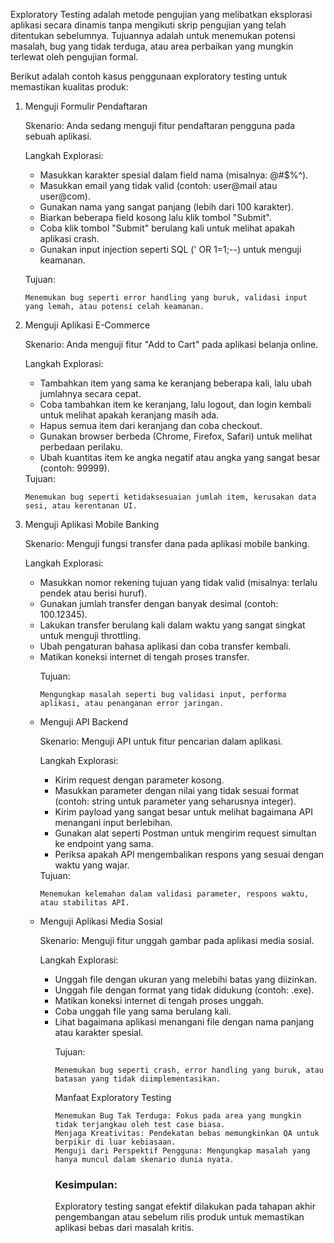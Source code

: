 Exploratory Testing adalah metode pengujian yang melibatkan eksplorasi aplikasi secara dinamis tanpa mengikuti skrip pengujian yang telah ditentukan sebelumnya. Tujuannya adalah untuk menemukan potensi masalah, bug yang tidak terduga, atau area perbaikan yang mungkin terlewat oleh pengujian formal.

Berikut adalah contoh kasus penggunaan exploratory testing untuk memastikan kualitas produk:
<ol><li>Menguji Formulir Pendaftaran</li>

Skenario: Anda sedang menguji fitur pendaftaran pengguna pada sebuah aplikasi.

Langkah Explorasi:
    <ul>
    <li>Masukkan karakter spesial dalam field nama (misalnya: @#$%^).</li>
    <li>Masukkan email yang tidak valid (contoh: user@mail atau user@com).</li>
    <li>Gunakan nama yang sangat panjang (lebih dari 100 karakter).</li>
    <li>Biarkan beberapa field kosong lalu klik tombol "Submit".</li>
    <li>Coba klik tombol "Submit" berulang kali untuk melihat apakah aplikasi crash.</li>
    <li>Gunakan input injection seperti SQL (' OR 1=1;--) untuk menguji keamanan.</li>
    </ul>

Tujuan:

    Menemukan bug seperti error handling yang buruk, validasi input yang lemah, atau potensi celah keamanan.

<li>Menguji Aplikasi E-Commerce</li>

Skenario: Anda menguji fitur "Add to Cart" pada aplikasi belanja online.

Langkah Explorasi:
    <ul>
        <li>Tambahkan item yang sama ke keranjang beberapa kali, lalu ubah jumlahnya secara cepat.</li>
        <li>Coba tambahkan item ke keranjang, lalu logout, dan login kembali untuk melihat apakah keranjang masih ada.</li>
        <li>Hapus semua item dari keranjang dan coba checkout.</li>
        <li>Gunakan browser berbeda (Chrome, Firefox, Safari) untuk melihat perbedaan perilaku.</li>
        <li>Ubah kuantitas item ke angka negatif atau angka yang sangat besar (contoh: 99999).</li>
    </ul>
Tujuan:

    Menemukan bug seperti ketidaksesuaian jumlah item, kerusakan data sesi, atau kerentanan UI.

<li>Menguji Aplikasi Mobile Banking</li>

Skenario: Menguji fungsi transfer dana pada aplikasi mobile banking.

Langkah Explorasi:
    <ul>
        <li>Masukkan nomor rekening tujuan yang tidak valid (misalnya: terlalu pendek atau berisi huruf).</li>
        <li>Gunakan jumlah transfer dengan banyak desimal (contoh: 100.12345).</li>
        <li>Lakukan transfer berulang kali dalam waktu yang sangat singkat untuk menguji throttling.</li>
        <li>Ubah pengaturan bahasa aplikasi dan coba transfer kembali.</li>
        <li>Matikan koneksi internet di tengah proses transfer.</li>

Tujuan:

    Mengungkap masalah seperti bug validasi input, performa aplikasi, atau penanganan error jaringan.

<li>Menguji API Backend</li>

Skenario: Menguji API untuk fitur pencarian dalam aplikasi.

Langkah Explorasi:
    <ul>
        <li>Kirim request dengan parameter kosong.</li>
        <li>Masukkan parameter dengan nilai yang tidak sesuai format (contoh: string untuk parameter yang seharusnya integer).</li>
        <li>Kirim payload yang sangat besar untuk melihat bagaimana API menangani input berlebihan.</li>
        <li>Gunakan alat seperti Postman untuk mengirim request simultan ke endpoint yang sama.</li>
        <li>Periksa apakah API mengembalikan respons yang sesuai dengan waktu yang wajar.</li>
    </ul>
Tujuan:

    Menemukan kelemahan dalam validasi parameter, respons waktu, atau stabilitas API.

<li>Menguji Aplikasi Media Sosial</li>

Skenario: Menguji fitur unggah gambar pada aplikasi media sosial.

Langkah Explorasi:
    <ul>
        <li>Unggah file dengan ukuran yang melebihi batas yang diizinkan.</li>
        <li>Unggah file dengan format yang tidak didukung (contoh: .exe).</li>
        <li>Matikan koneksi internet di tengah proses unggah.</li>
        <li>Coba unggah file yang sama berulang kali.</li>
        <li>Lihat bagaimana aplikasi menangani file dengan nama panjang atau karakter spesial.</li>

Tujuan:

    Menemukan bug seperti crash, error handling yang buruk, atau batasan yang tidak diimplementasikan.

Manfaat Exploratory Testing

    Menemukan Bug Tak Terduga: Fokus pada area yang mungkin tidak terjangkau oleh test case biasa.
    Menjaga Kreativitas: Pendekatan bebas memungkinkan QA untuk berpikir di luar kebiasaan.
    Menguji dari Perspektif Pengguna: Mengungkap masalah yang hanya muncul dalam skenario dunia nyata.

<h3>Kesimpulan:</h3>
Exploratory testing sangat efektif dilakukan pada tahapan akhir pengembangan atau sebelum rilis produk untuk memastikan aplikasi bebas dari masalah kritis.
</ol>
